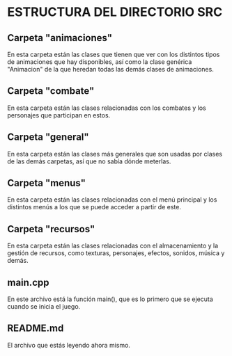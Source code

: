 # ESTRUCTURA DEL DIRECTORIO SRC

## Carpeta "animaciones"

En esta carpeta están las clases que tienen que ver con los distintos tipos de animaciones que hay disponibles, así como la clase genérica "Animacion" de la que heredan todas las demás clases de animaciones.

## Carpeta "combate"

En esta carpeta están las clases relacionadas con los combates y los personajes que participan en estos.

## Carpeta "general"

En esta carpeta están las clases más generales que son usadas por clases de las demás carpetas, así que no sabía dónde meterlas.

## Carpeta "menus"

En esta carpeta están las clases relacionadas con el menú principal y los distintos menús a los que se puede acceder a partir de este.

## Carpeta "recursos"

En esta carpeta están las clases relacionadas con el almacenamiento y la gestión de recursos, como texturas, personajes, efectos, sonidos, música y demás.

## main.cpp

En este archivo está la función main(), que es lo primero que se ejecuta cuando se inicia el juego.

## README.md

El archivo que estás leyendo ahora mismo.